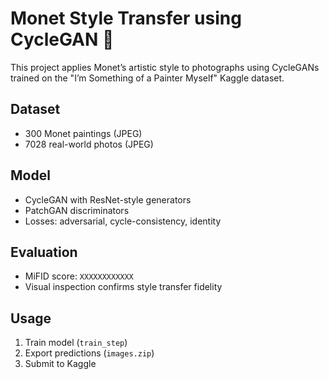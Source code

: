 # Monet Style Transfer using CycleGAN 🎨

This project applies Monet’s artistic style to photographs using CycleGANs trained on the "I’m Something of a Painter Myself" Kaggle dataset.

##  Dataset
- 300 Monet paintings (JPEG)
- 7028 real-world photos (JPEG)

##  Model
- CycleGAN with ResNet-style generators
- PatchGAN discriminators
- Losses: adversarial, cycle-consistency, identity

##  Evaluation
- MiFID score: `XXXXXXXXXXXX`
- Visual inspection confirms style transfer fidelity

##  Usage
1. Train model (`train_step`)
2. Export predictions (`images.zip`)
3. Submit to Kaggle
